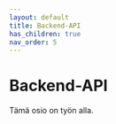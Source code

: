 ```yaml
---
layout: default
title: Backend-API
has_children: true
nav_order: 5
---
```


# Backend-API

Tämä osio on työn alla.
